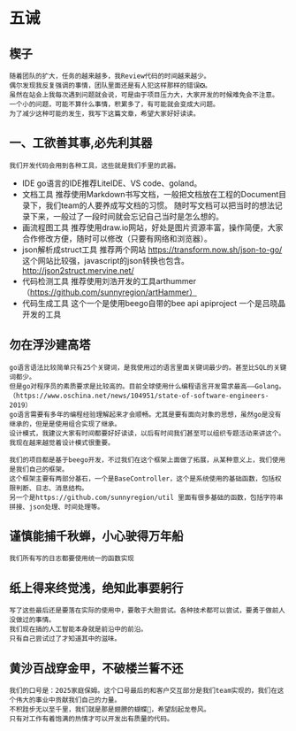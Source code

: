 # 五诫
## 楔子
    随着团队的扩大，任务的越来越多，我Review代码的时间越来越少。
    偶尔发现我反复强调的事情，团队里面还是有人犯这样那样的错误❎。
    虽然在站会上我每次遇到问题就会说，可是由于项目压力大，大家开发的时候难免会不注意。
    一个小的问题，可能不算什么事情，积累多了，有可能就会变成大问题。
    为了减少这种可能的发生，我写下这篇文章，希望大家好好读读。
    
## 一、工欲善其事,必先利其器
    我们开发代码会用到各种工具，这些就是我们手里的武器。
- IDE 
    go语言的IDE推荐LiteIDE、VS code、goland。
- 文档工具
    推荐使用Markdown书写文档，一般把文档放在工程的Document目录下，我们team的人要养成写文档的习惯。
    随时写文档可以把当时的想法记录下来，一般过了一段时间就会忘记自己当时是怎么想的。
- 画流程图工具
    推荐使用draw.io网站，好处是图片资源丰富，操作简便，大家合作修改方便，随时可以修改（只要有网络和浏览器）。
- json解析成struct工具
    推荐两个网站 
    https://transform.now.sh/json-to-go/ 这个网站比较强，javascript的json转换也包含。
    http://json2struct.mervine.net/
- 代码检测工具
    推荐使用刘浩开发的工具arthummer （https://github.com/sunnyregion/artHammer）
- 代码生成工具
    这个一个是使用beego自带的bee api apiproject
    一个是吕晓晶开发的工具
    
## 勿在浮沙建高塔
    go语言语法比较简单只有25个关键词，是我使用过的语言里面关键词最少的。甚至比SQL的关键词都少。
    但是go对程序员的素质要求是比较高的。目前全球使用什么编程语言开发需求最高——Golang。（https://www.oschina.net/news/104951/state-of-software-engineers-2019）
    go语言需要有多年的编程经验理解起来才会顺畅。尤其是要有面向对象的思想，虽然go是没有继承的，但是是使用组合实现了继承。
    设计模式，我建议大家有时间都要好好读读，以后有时间我们甚至可以组织专题活动来讲这个。我现在越来越觉着设计模式很重要。
    
    我们的项目都是基于beego开发，不过我们在这个框架上面做了拓展，从某种意义上，我们使用是我们自己的框架。
    这个框架主要有两部分基石，一个是BaseController，这个是系统使用的基础函数，包括权限判断、日志、消息结构。
    另一个是https://github.com/sunnyregion/util 里面有很多基础的函数，包括字符串拼接、json处理、时间处理等。

## 谨慎能捕千秋蝉，小心驶得万年船
	我们所有写的日志都要使用统一的函数实现
	

## 纸上得来终觉浅，绝知此事要躬行
    写了这些最后还是要落在实际的使用中，要敢于大胆尝试。各种技术都可以尝试，要勇于做前人没做过的事情。
    我们现在搞的人工智能本身就是前沿中的前沿。
    只有自己尝试过了才知道其中的滋味。
	
## 黄沙百战穿金甲，不破楼兰誓不还
    我们的口号是：2025家庭保姆。这个口号最后的和客户交互部分是我们team实现的，我们在这个伟大的事业中贡献我们自己的力量。
    不积跬步无以至千里，我们就是那是翅膀的蝴蝶🦋，希望刮起龙卷风。
    只有对工作有着饱满的热情才可以开发出有质量的代码。

